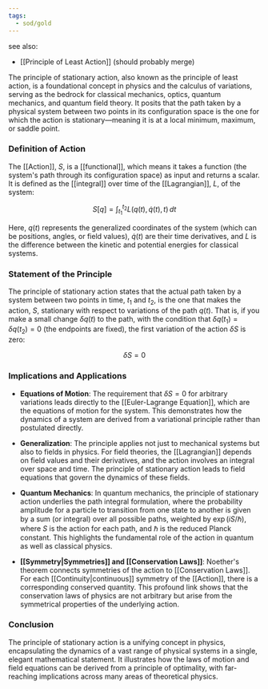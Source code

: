 ```yaml
---
tags:
  - sod/gold
---
```

see also:
- [[Principle of Least Action]] (should probably merge)

The principle of stationary action, also known as the principle of least action, is a foundational concept in physics and the calculus of variations, serving as the bedrock for classical mechanics, optics, quantum mechanics, and quantum field theory. It posits that the path taken by a physical system between two points in its configuration space is the one for which the action is stationary—meaning it is at a local minimum, maximum, or saddle point.

### Definition of Action

The [[Action]], $S$, is a [[functional]], which means it takes a function (the system's path through its configuration space) as input and returns a scalar. It is defined as the [[integral]] over time of the [[Lagrangian]], $L$, of the system:

$$
S[q] = \int_{t_1}^{t_2} L(q(t), \dot{q}(t), t) \, dt
$$

Here, $q(t)$ represents the generalized coordinates of the system (which can be positions, angles, or field values), $\dot{q}(t)$ are their time derivatives, and $L$ is the difference between the kinetic and potential energies for classical systems.

### Statement of the Principle

The principle of stationary action states that the actual path taken by a system between two points in time, $t_1$ and $t_2$, is the one that makes the action, $S$, stationary with respect to variations of the path $q(t)$. That is, if you make a small change $\delta q(t)$ to the path, with the condition that $\delta q(t_1) = \delta q(t_2) = 0$ (the endpoints are fixed), the first variation of the action $\delta S$ is zero:

$$
\delta S = 0
$$

### Implications and Applications

- **Equations of Motion**: The requirement that $\delta S = 0$ for arbitrary variations leads directly to the [[Euler-Lagrange Equation]], which are the equations of motion for the system. This demonstrates how the dynamics of a system are derived from a variational principle rather than postulated directly.
  
- **Generalization**: The principle applies not just to mechanical systems but also to fields in physics. For field theories, the [[Lagrangian]] depends on field values and their derivatives, and the action involves an integral over space and time. The principle of stationary action leads to field equations that govern the dynamics of these fields.

- **Quantum Mechanics**: In quantum mechanics, the principle of stationary action underlies the path integral formulation, where the probability amplitude for a particle to transition from one state to another is given by a sum (or integral) over all possible paths, weighted by $\exp(iS/\hbar)$, where $S$ is the action for each path, and $\hbar$ is the reduced Planck constant. This highlights the fundamental role of the action in quantum as well as classical physics.

- **[[Symmetry|Symmetries]] and [[Conservation Laws]]**: Noether's theorem connects symmetries of the action to [[Conservation Laws]]. For each [[Continuity|continuous]] symmetry of the [[Action]], there is a corresponding conserved quantity. This profound link shows that the conservation laws of physics are not arbitrary but arise from the symmetrical properties of the underlying action.

### Conclusion

The principle of stationary action is a unifying concept in physics, encapsulating the dynamics of a vast range of physical systems in a single, elegant mathematical statement. It illustrates how the laws of motion and field equations can be derived from a principle of optimality, with far-reaching implications across many areas of theoretical physics.